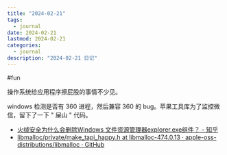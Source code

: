 ```yaml
---
title: "2024-02-21"
tags:
  - journal
date: 2024-02-21
lastmod: 2024-02-21
categories:
  - journal
description: "2024-02-21 日记"
---
```


#fun

操作系统给应用程序擦屁股的事情不少见。

windows 检测是否有 360 进程，然后兼容 360 的 bug。苹果工具库为了监控微信，留下了一下 " 屎山 " 代码。

- [火绒安全为什么会删除Windows 文件资源管理器explorer.exe组件？ - 知乎](https://www.zhihu.com/question/642107690/answer/3402957130?utm_psn=1743620625892179968)
- [libmalloc/private/make\_tapi\_happy.h at libmalloc-474.0.13 · apple-oss-distributions/libmalloc · GitHub](https://github.com/apple-oss-distributions/libmalloc/blob/libmalloc-474.0.13/private/make_tapi_happy.h#L95)
